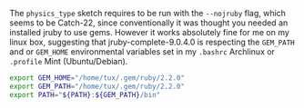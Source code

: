 The `physics_type` sketch requires to be run with the `--nojruby` flag, which seems to be Catch-22, since conventionally it was thought you needed an installed jruby to use gems. However it works absolutely fine for me on my linux box, suggesting that jruby-complete-9.0.4.0 is respecting the `GEM_PATH` and or `GEM_HOME` environmental variables set in my `.bashrc` Archlinux or `.profile` Mint (Ubuntu/Debian).

```bash
export GEM_HOME="/home/tux/.gem/ruby/2.2.0"
export GEM_PATH="/home/tux/.gem/ruby/2.2.0"
export PATH="${PATH}:${GEM_PATH}/bin"
```
